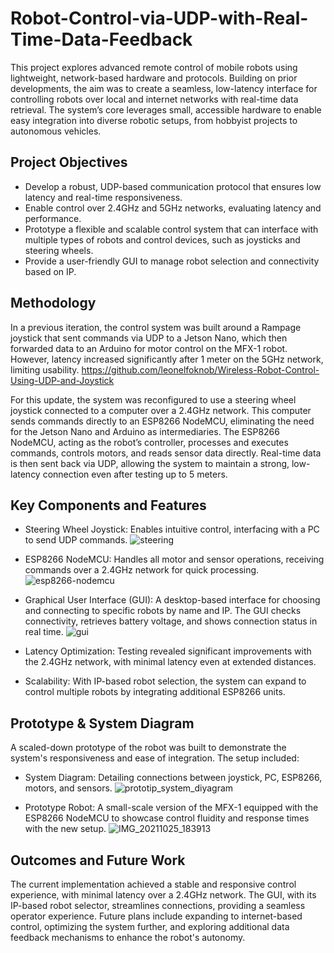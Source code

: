 # Robot-Control-via-UDP-with-Real-Time-Data-Feedback

This project explores advanced remote control of mobile robots using lightweight, network-based hardware and protocols. Building on prior developments, the aim was to create a seamless, low-latency interface for controlling robots over local and internet networks with real-time data retrieval. The system’s core leverages small, accessible hardware to enable easy integration into diverse robotic setups, from hobbyist projects to autonomous vehicles.

## Project Objectives
- Develop a robust, UDP-based communication protocol that ensures low latency and real-time responsiveness.
- Enable control over 2.4GHz and 5GHz networks, evaluating latency and performance.
- Prototype a flexible and scalable control system that can interface with multiple types of robots and control devices, such as joysticks and steering wheels.
- Provide a user-friendly GUI to manage robot selection and connectivity based on IP.

## Methodology
In a previous iteration, the control system was built around a Rampage joystick that sent commands via UDP to a Jetson Nano, which then forwarded data to an Arduino for motor control on the MFX-1 robot. However, latency increased significantly after 1 meter on the 5GHz network, limiting usability. https://github.com/leonelfoknob/Wireless-Robot-Control-Using-UDP-and-Joystick

For this update, the system was reconfigured to use a steering wheel joystick connected to a computer over a 2.4GHz network. This computer sends commands directly to an ESP8266 NodeMCU, eliminating the need for the Jetson Nano and Arduino as intermediaries. The ESP8266 NodeMCU, acting as the robot’s controller, processes and executes commands, controls motors, and reads sensor data directly. Real-time data is then sent back via UDP, allowing the system to maintain a strong, low-latency connection even after testing up to 5 meters.

## Key Components and Features
- Steering Wheel Joystick: Enables intuitive control, interfacing with a PC to send UDP commands.
  ![steering](https://github.com/user-attachments/assets/8fcc598a-7cec-4d51-83ce-b4d40e4d7a35)
  
- ESP8266 NodeMCU: Handles all motor and sensor operations, receiving commands over a 2.4GHz network for quick processing.
  ![esp8266-nodemcu](https://github.com/user-attachments/assets/233a5f63-835c-49c4-b991-a2cbebb458d8)
  
- Graphical User Interface (GUI): A desktop-based interface for choosing and connecting to specific robots by name and IP. The GUI checks connectivity, retrieves battery voltage, and       shows connection status in real time.
  ![gui](https://github.com/user-attachments/assets/221e0a13-7d83-4344-981d-964aff9103eb)

- Latency Optimization: Testing revealed significant improvements with the 2.4GHz network, with minimal latency even at extended distances.
- Scalability: With IP-based robot selection, the system can expand to control multiple robots by integrating additional ESP8266 units.

## Prototype & System Diagram
A scaled-down prototype of the robot was built to demonstrate the system's responsiveness and ease of integration. The setup included:

- System Diagram: Detailing connections between joystick, PC, ESP8266, motors, and sensors.
  ![prototip_system_diyagram](https://github.com/user-attachments/assets/1784fe0c-8f59-4beb-a0a7-50a751975ea5)

- Prototype Robot: A small-scale version of the MFX-1 equipped with the ESP8266 NodeMCU to showcase control fluidity and response times with the new setup.
  ![IMG_20211025_183913](https://github.com/user-attachments/assets/262a20ac-94c2-4b87-ab2d-95942a9ab8d9)

## Outcomes and Future Work
The current implementation achieved a stable and responsive control experience, with minimal latency over a 2.4GHz network. The GUI, with its IP-based robot selector, streamlines connections, providing a seamless operator experience. Future plans include expanding to internet-based control, optimizing the system further, and exploring additional data feedback mechanisms to enhance the robot's autonomy.

